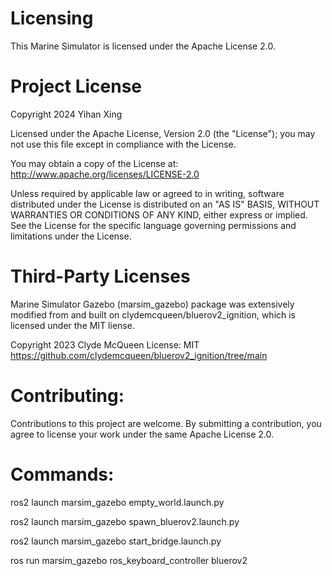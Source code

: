 # Licensing

This Marine Simulator is licensed under the Apache License 2.0.


# Project License

Copyright 2024 Yihan Xing

Licensed under the Apache License, Version 2.0 (the "License");
you may not use this file except in compliance with the License.

You may obtain a copy of the License at:
http://www.apache.org/licenses/LICENSE-2.0

Unless required by applicable law or agreed to in writing, software
distributed under the License is distributed on an "AS IS" BASIS,
WITHOUT WARRANTIES OR CONDITIONS OF ANY KIND, either express or implied.
See the License for the specific language governing permissions and
limitations under the License.


# Third-Party Licenses

Marine Simulator Gazebo (marsim_gazebo) package was extensively modified from and built on clydemcqueen/bluerov2_ignition, which is licensed under the MIT liense.

Copyright 2023 Clyde McQueen
License: MIT
https://github.com/clydemcqueen/bluerov2_ignition/tree/main


# Contributing:

Contributions to this project are welcome. By submitting a contribution, you agree to license your work under the same Apache License 2.0.


# Commands:

ros2 launch marsim_gazebo empty_world.launch.py

ros2 launch marsim_gazebo spawn_bluerov2.launch.py

ros2 launch marsim_gazebo start_bridge.launch.py

ros run marsim_gazebo ros_keyboard_controller bluerov2
